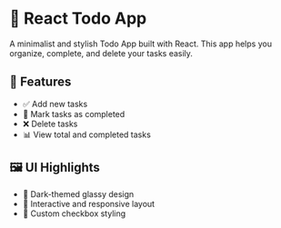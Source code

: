 # 📝 React Todo App

A minimalist and stylish Todo App built with React. This app helps you organize, complete, and delete your tasks easily.

## 🚀 Features

- ✅ Add new tasks
- 📌 Mark tasks as completed
- ❌ Delete tasks
- 📊 View total and completed tasks

## 🖼️ UI Highlights

- 🖤 Dark-themed glassy design
- 🎯 Interactive and responsive layout
- 🧩 Custom checkbox styling

